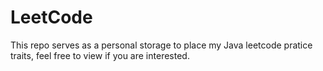 # LeetCode

This repo serves as a personal storage to place my Java leetcode pratice traits, feel free to view if you are interested.
